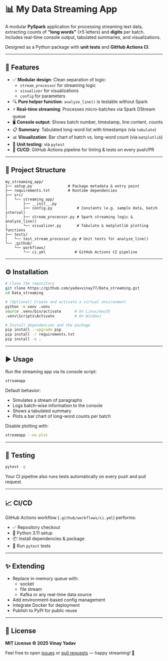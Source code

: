 # 📊 My Data Streaming App

A modular **PySpark** application for processing streaming text data, extracting counts of **“long words”** (≥5 letters) and **digits** per batch. Includes real-time console output, tabulated summaries, and visualizations.

Designed as a Python package with **unit tests** and **GitHub Actions CI**.

---

## 🚀 Features

- ✅ **Modular design**: Clean separation of logic:
  - `stream_processor` for streaming logic
  - `visualizer` for visualizations
  - `config` for parameters
- 🔍 **Pure helper function**: `analyze_line()` is testable without Spark
- ⚡ **Real-time streaming**: Processes micro-batches via Spark DStream queue
- 🖥️ **Console output**: Shows batch number, timestamp, line content, counts
- 📋 **Summary**: Tabulated long-word list with timestamps (via `tabulate`)
- 📊 **Visualization**: Bar chart of batch vs. long-word count (via `matplotlib`)
- 🧪 **Unit testing**: via `pytest`
- 🔄 **CI/CD**: GitHub Actions pipeline for linting & tests on every push/PR

---

## 📁 Project Structure

    my_streaming_app/
    ├── setup.py                # Package metadata & entry point
    ├── requirements.txt        # Runtime dependencies
    ├── src/
    │   └── streaming_app/
    │       ├── __init__.py
    │       ├── config.py           # Constants (e.g. sample data, batch interval)
    │       ├── stream_processor.py # Spark streaming logic & analyze_line()
    │       └── visualizer.py       # Tabulate & matplotlib plotting functions
    ├── tests/
    │   └── test_stream_processor.py # Unit tests for analyze_line()
    └── .github/
        └── workflows/
            └── ci.yml             # GitHub Actions CI pipeline

---

## ⚙️ Installation

```bash
# Clone the repository
git clone https://github.com/yadavvinay77/Data_streaming.git
cd Data_streaming

# (Optional) Create and activate a virtual environment
python -m venv .venv
source .venv/bin/activate      # On Linux/macOS
.venv\Scripts\Activate         # On Windows

# Install dependencies and the package
pip install --upgrade pip
pip install -r requirements.txt
pip install -e .
```

---

## ▶️ Usage

Run the streaming app via its console script:

```bash
streamapp
```

Default behavior:
- Simulates a stream of paragraphs
- Logs batch-wise information to the console
- Shows a tabulated summary
- Plots a bar chart of long-word counts per batch

Disable plotting with:

```bash
streamapp --no-plot
```

---

## 🧪 Testing

```bash
pytest -q
```

Your CI pipeline also runs tests automatically on every push and pull request.

---

## 📈 CI/CD

GitHub Actions workflow (`.github/workflows/ci.yml`) performs:

- ✅ Repository checkout
- 🐍 Python 3.11 setup
- 📦 Install dependencies & package
- 🧪 Run `pytest` tests

---

## ✨ Extending

- Replace in-memory queue with:
  - socket
  - file stream
  - Kafka or any real-time data source
- Add environment-based config management
- Integrate Docker for deployment
- Publish to PyPI for public reuse

---

## 📜 License

**MIT License © 2025 Vinay Yadav**

Feel free to open [issues](https://github.com/yadavvinay77/Data_streaming/issues) or [pull requests](https://github.com/yadavvinay77/Data_streaming/pulls) — happy streaming! 🚀